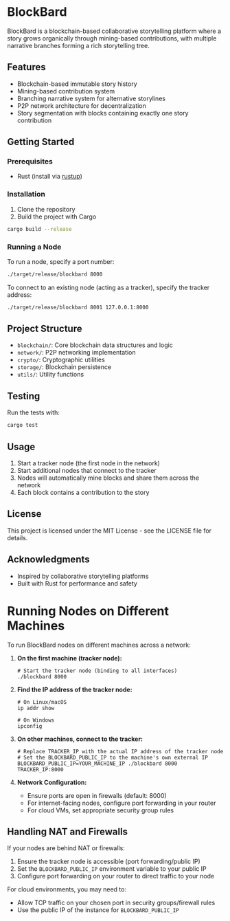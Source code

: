 # BlockBard

BlockBard is a blockchain-based collaborative storytelling platform where a story grows organically through mining-based contributions, with multiple narrative branches forming a rich storytelling tree.

## Features

- Blockchain-based immutable story history
- Mining-based contribution system
- Branching narrative system for alternative storylines
- P2P network architecture for decentralization
- Story segmentation with blocks containing exactly one story contribution

## Getting Started

### Prerequisites

- Rust (install via [rustup](https://rustup.rs/))

### Installation

1. Clone the repository
2. Build the project with Cargo

```bash
cargo build --release
```

### Running a Node

To run a node, specify a port number:

```bash
./target/release/blockbard 8000
```

To connect to an existing node (acting as a tracker), specify the tracker address:

```bash
./target/release/blockbard 8001 127.0.0.1:8000
```

## Project Structure

- `blockchain/`: Core blockchain data structures and logic
- `network/`: P2P networking implementation
- `crypto/`: Cryptographic utilities
- `storage/`: Blockchain persistence
- `utils/`: Utility functions

## Testing

Run the tests with:

```bash
cargo test
```

## Usage

1. Start a tracker node (the first node in the network)
2. Start additional nodes that connect to the tracker
3. Nodes will automatically mine blocks and share them across the network
4. Each block contains a contribution to the story

## License

This project is licensed under the MIT License - see the LICENSE file for details.

## Acknowledgments

- Inspired by collaborative storytelling platforms
- Built with Rust for performance and safety

# Running Nodes on Different Machines

To run BlockBard nodes on different machines across a network:

1. **On the first machine (tracker node):**
   ```
   # Start the tracker node (binding to all interfaces)
   ./blockbard 8000
   ```

2. **Find the IP address of the tracker node:**
   ```
   # On Linux/macOS
   ip addr show
   
   # On Windows
   ipconfig
   ```

3. **On other machines, connect to the tracker:**
   ```
   # Replace TRACKER_IP with the actual IP address of the tracker node
   # Set the BLOCKBARD_PUBLIC_IP to the machine's own external IP
   BLOCKBARD_PUBLIC_IP=YOUR_MACHINE_IP ./blockbard 8000 TRACKER_IP:8000
   ```

4. **Network Configuration:**
   - Ensure ports are open in firewalls (default: 8000)
   - For internet-facing nodes, configure port forwarding in your router
   - For cloud VMs, set appropriate security group rules

## Handling NAT and Firewalls

If your nodes are behind NAT or firewalls:

1. Ensure the tracker node is accessible (port forwarding/public IP)
2. Set the `BLOCKBARD_PUBLIC_IP` environment variable to your public IP
3. Configure port forwarding on your router to direct traffic to your node

For cloud environments, you may need to:
- Allow TCP traffic on your chosen port in security groups/firewall rules
- Use the public IP of the instance for `BLOCKBARD_PUBLIC_IP` 